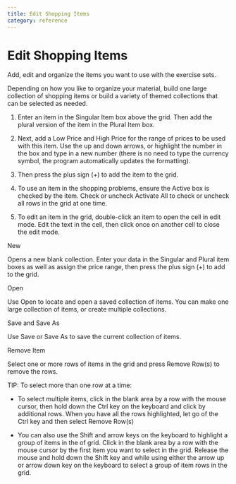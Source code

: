 ```yaml
---
title: Edit Shopping Items
category: reference
---
```


# Edit Shopping Items

Add, edit and organize the items you want to use with the exercise sets.

Depending on how you like to organize your material, build one large collection of shopping items or build a variety of themed collections that can be selected as needed.

1. Enter an item in the Singular Item box above the grid. Then add the plural version of the item in the Plural Item box.

2. Next, add a Low Price and High Price for the range of prices to be used with this item. Use the up and down arrows, or highlight the number in the box and type in a new number (there is no need to type the currency symbol, the program automatically updates the formatting).

3. Then press the plus sign (+) to add the item to the grid.

4. To use an item in the shopping problems, ensure the Active box is checked by the item. Check or uncheck Activate All to check or uncheck all rows in the grid at one time.

5. To edit an item in the grid, double-click an item to open the cell in edit mode. Edit the text in the cell, then click once on another cell to close the edit mode.

New

Opens a new blank collection. Enter your data in the Singular and Plural item boxes as well as assign the price range, then press the plus sign (+) to add to the grid.

Open

Use Open to locate and open a saved collection of items. You can make one large collection of items, or create multiple collections.

Save and Save As

Use Save or Save As to save the current collection of items.

Remove Item

Select one or more rows of items in the grid and press Remove Row(s) to remove the rows.

TIP: To select more than one row at a time:

- To select multiple items, click in the blank area by a row with the mouse cursor, then hold down the Ctrl key on the keyboard and click by additional rows. When you have all the rows highlighted, let go of the Ctrl key and then select Remove Row(s)

- You can also use the Shift and arrow keys on the keyboard to highlight a group of items in the of grid. Click in the blank area by a row with the mouse cursor by the first item you want to select in the grid. Release the mouse and hold down the Shift key and while using either the arrow up or arrow down key on the keyboard to select a group of item rows in the grid.
